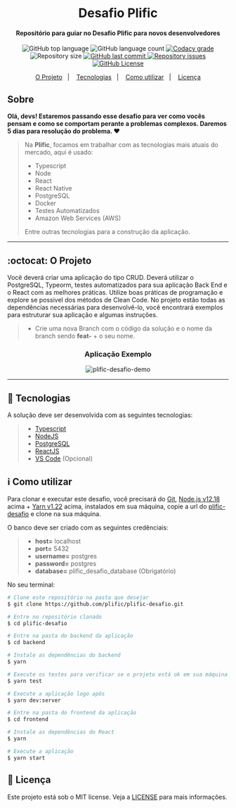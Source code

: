 <h1 align="center">
    <br>
    Desafio Plific
    <br>
</h1>

<h4 align="center">
  Repositório para guiar no Desafio Plific para novos desenvolvedores 
</h4>

<p align="center">
  <img alt="GitHub top language" src="https://img.shields.io/github/languages/top/plific/plific-desafio.svg">

  <img alt="GitHub language count" src="https://img.shields.io/github/languages/count/plific/plific-desafio.svg">

  <a href="https://www.codacy.com/app/plific/plific-desafio?utm_source=github.com&amp;utm_medium=referral&amp;utm_content=plific/plific-desafio&amp;utm_campaign=Badge_Grade">
    <img alt="Codacy grade" src="https://api.codacy.com/project/badge/Grade/691b85e51bf240b997ae6ff82ea41590">
  </a>

  <img alt="Repository size" src="https://img.shields.io/github/repo-size/plific/plific-desafio.svg">
  <a href="https://github.com/plific/plific-desafio/commits/master">
    <img alt="GitHub last commit" src="https://img.shields.io/github/last-commit/plific/plific-desafio.svg">
  </a>

  <a href="https://github.com/plific/plific-desafio/issues">
    <img alt="Repository issues" src="https://img.shields.io/github/issues/plific/plific-desafio.svg">
  </a>

  <a href="https://github.com/plific/plific-desafio/blob/master/LICENSE">
    <img alt="GitHub License" src="https://img.shields.io/github/license/plific/plific-desafio.svg">
  </a>
</p>

<p align="center">
  <a href="#octocat-o-projeto">O Projeto</a>&nbsp;&nbsp;&nbsp;|&nbsp;&nbsp;&nbsp;
  <a href="#rocket-tecnologias">Tecnologias</a>&nbsp;&nbsp;&nbsp;|&nbsp;&nbsp;&nbsp;
  <a href="#information_source-como-utilizar">Como utilizar</a>&nbsp;&nbsp;&nbsp;|&nbsp;&nbsp;&nbsp;
  <a href="#memo-licença">Licença</a>
</p>

## Sobre

**Olá, devs! Estaremos passando esse desafio para ver como vocês pensam e como se comportam perante a problemas complexos. Daremos 5 dias para resolução do problema. :heart:**
> Na **Plific**, focamos em trabalhar com as tecnologias mais atuais do mercado, aqui é usado:
> - Typescript
> - Node
> - React
> - React Native
> - PostgreSQL
> - Docker
> - Testes Automatizados
> - Amazon Web Services (AWS)
>
> Entre outras tecnologias para a construção da aplicação.

---

## :octocat: O Projeto

Você deverá criar uma aplicação do tipo CRUD. Deverá utilizar o PostgreSQL, Typeorm, testes automatizados para sua aplicação Back End e o React com as melhores práticas. Utilize boas práticas de programação e explore se possivel dos métodos de Clean Code. No projeto estão todas as dependências necessárias para desenvolvê-lo, você encontrará exemplos para estruturar sua aplicação e algumas instruções. 

> - Crie uma nova Branch com o código da solução e o nome da branch sendo **feat-** + o seu nome.

<h3 align="center">Aplicação Exemplo</h3>
<p align="center">
    <img src="https://arturkilldragon.files.wordpress.com/2019/08/simple-crud-app-screenshot-frontend.png" alt="plific-desafio-demo" />
</p>

---

## :rocket: Tecnologias

A solução deve ser desenvolvida com as seguintes tecnologias:

> - [Typescript](https://www.typescriptlang.org/)
> - [NodeJS](https://nodejs.org)
> - [PostgreSQL](https://www.postgresql.org/)
> - [ReactJS](https://pt-br.reactjs.org/)
> - [VS Code](https://code.visualstudio.com/) (Opcional)

## :information_source: Como utilizar

Para clonar e executar este desafio, você precisará do [Git](https://git-scm.com), [Node.js v12.18][nodejs] acima + [Yarn v1.22][yarn] acima, instalados em sua máquina, copie a url do [plific-desafio](https://github.com/plific/plific-desafio) e clone na sua máquina.

O banco deve ser criado com as seguintes credênciais: 
> - **host=** localhost
> - **port=** 5432
> - **username=** postgres
> - **password=** postgres
> - **database=** plific_desafio_database (Obrigatório)

No seu terminal:

```bash
# Clone este repositório na pasta que desejar
$ git clone https://github.com/plific/plific-desafio.git

# Entre no repositório clonado
$ cd plific-desafio

# Entre na pasta do backend da aplicação
$ cd backend

# Instale as dependências do backend
$ yarn

# Execute os testes para verificar se o projeto está ok em sua máquina
$ yarn test

# Execute a aplicação logo após
$ yarn dev:server

# Entre na pasta do frontend da aplicação
$ cd frontend

# Instale as dependências do React
$ yarn

# Execute a aplicação
$ yarn start
```

## :memo: Licença

Este projeto está sob o MIT license. Veja a [LICENSE](https://github.com/plific/plific-desafio/blob/master/LICENSE) para mais informações.

[nodejs]: https://nodejs.org/
[yarn]: https://yarnpkg.com/
